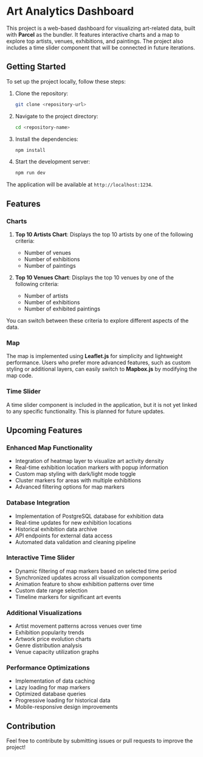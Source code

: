 # Art Analytics Dashboard

This project is a web-based dashboard for visualizing art-related data, built with **Parcel** as the bundler. It features interactive charts and a map to explore top artists, venues, exhibitions, and paintings. The project also includes a time slider component that will be connected in future iterations.

## Getting Started

To set up the project locally, follow these steps:

1. Clone the repository:
   ```bash
   git clone <repository-url>
   ```

2. Navigate to the project directory:
   ```bash
   cd <repository-name>
   ```

3. Install the dependencies:
   ```bash
   npm install
   ```

4. Start the development server:
   ```bash
   npm run dev
   ```

The application will be available at `http://localhost:1234`.

## Features

### Charts

1. **Top 10 Artists Chart**: Displays the top 10 artists by one of the following criteria:
   * Number of venues
   * Number of exhibitions
   * Number of paintings

2. **Top 10 Venues Chart**: Displays the top 10 venues by one of the following criteria:
   * Number of artists
   * Number of exhibitions
   * Number of exhibited paintings

You can switch between these criteria to explore different aspects of the data.

### Map

The map is implemented using **Leaflet.js** for simplicity and lightweight performance. Users who prefer more advanced features, such as custom styling or additional layers, can easily switch to **Mapbox.js** by modifying the map code.

### Time Slider

A time slider component is included in the application, but it is not yet linked to any specific functionality. This is planned for future updates.

## Upcoming Features

### Enhanced Map Functionality
* Integration of heatmap layer to visualize art activity density
* Real-time exhibition location markers with popup information
* Custom map styling with dark/light mode toggle
* Cluster markers for areas with multiple exhibitions
* Advanced filtering options for map markers

### Database Integration
* Implementation of PostgreSQL database for exhibition data
* Real-time updates for new exhibition locations
* Historical exhibition data archive
* API endpoints for external data access
* Automated data validation and cleaning pipeline

### Interactive Time Slider
* Dynamic filtering of map markers based on selected time period
* Synchronized updates across all visualization components
* Animation feature to show exhibition patterns over time
* Custom date range selection
* Timeline markers for significant art events

### Additional Visualizations
* Artist movement patterns across venues over time
* Exhibition popularity trends
* Artwork price evolution charts
* Genre distribution analysis
* Venue capacity utilization graphs

### Performance Optimizations
* Implementation of data caching
* Lazy loading for map markers
* Optimized database queries
* Progressive loading for historical data
* Mobile-responsive design improvements

## Contribution

Feel free to contribute by submitting issues or pull requests to improve the project!

